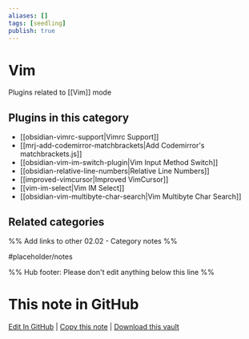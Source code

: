 ```yaml
---
aliases: []
tags: [seedling]
publish: true
---
```


# Vim

Plugins related to [[Vim]] mode

## Plugins in this category

- [[obsidian-vimrc-support|Vimrc Support]]
- [[mrj-add-codemirror-matchbrackets|Add Codemirror's matchbrackets.js]]
- [[obsidian-vim-im-switch-plugin|Vim Input Method Switch]]
- [[obsidian-relative-line-numbers|Relative Line Numbers]]
- [[improved-vimcursor|Improved VimCursor]]
- [[vim-im-select|Vim IM Select]]
- [[obsidian-vim-multibyte-char-search|Vim Multibyte Char Search]]

## Related categories

%% Add links to other 02.02 - Category notes %%

#placeholder/notes

%% Hub footer: Please don't edit anything below this line %%

# This note in GitHub

<span class="git-footer">[Edit In GitHub](https://github.dev/obsidian-community/obsidian-hub/blob/main/02%20-%20Community%20Expansions/02.01%20Plugins%20by%20Category/Vim-related%20Plugins.md "git-hub-edit-note") | [Copy this note](https://raw.githubusercontent.com/obsidian-community/obsidian-hub/main/02%20-%20Community%20Expansions/02.01%20Plugins%20by%20Category/Vim-related%20Plugins.md "git-hub-copy-note") | [Download this vault](https://github.com/obsidian-community/obsidian-hub/archive/refs/heads/main.zip "git-hub-download-vault") </span>
